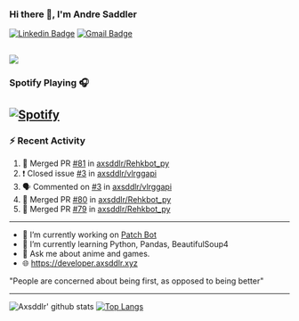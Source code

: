### Hi there 👋, I'm Andre Saddler
[![Linkedin Badge](https://img.shields.io/badge/-andrexsaddler-blue?style=flat-square&logo=Linkedin&logoColor=white&link=https://www.linkedin.com/in/andrexsaddler/)](https://www.linkedin.com/in/andrexsaddler/)
[![Gmail Badge](https://img.shields.io/badge/-contact@rehkloos.com-c14438?style=flat-square&logo=Gmail&logoColor=white&link=mailto:contact@rehkloos.com)](mailto:contact@rehkloos.com)

![](https://komarev.com/ghpvc/?username=axsddlr&color=dc143c)
---
### Spotify Playing 🎧

[![Spotify](https://novatorem.rehkloos.vercel.app/api/spotify)](https://open.spotify.com/user/Rehkloos)
---

### :zap: Recent Activity

<!--START_SECTION:activity-->
1. 🎉 Merged PR [#81](https://github.com/axsddlr/Rehkbot_py/pull/81) in [axsddlr/Rehkbot_py](https://github.com/axsddlr/Rehkbot_py)
2. ❗️ Closed issue [#3](https://github.com/axsddlr/vlrggapi/issues/3) in [axsddlr/vlrggapi](https://github.com/axsddlr/vlrggapi)
3. 🗣 Commented on [#3](https://github.com/axsddlr/vlrggapi/issues/3) in [axsddlr/vlrggapi](https://github.com/axsddlr/vlrggapi)
4. 🎉 Merged PR [#80](https://github.com/axsddlr/Rehkbot_py/pull/80) in [axsddlr/Rehkbot_py](https://github.com/axsddlr/Rehkbot_py)
5. 🎉 Merged PR [#79](https://github.com/axsddlr/Rehkbot_py/pull/79) in [axsddlr/Rehkbot_py](https://github.com/axsddlr/Rehkbot_py)
<!--END_SECTION:activity-->

---

- 🔭 I’m currently working on [Patch Bot](https://github.com/axsddlr/patch_bot)
- 🌱 I’m currently learning Python, Pandas, BeautifulSoup4
- 💬 Ask me about anime and games.
- 🌐 https://developer.axsddlr.xyz

"People are concerned about being first, as opposed to being better"

---
![Axsddlr' github stats](https://github-readme-stats.vercel.app/api?username=axsddlr&count_private=true)
[![Top Langs](https://github-readme-stats.vercel.app/api/top-langs/?username=axsddlr&layout=compact)](https://github.com/anuraghazra/github-readme-stats)
